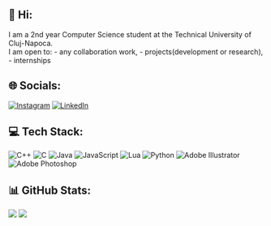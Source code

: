## 👋 Hi:
I am a 2nd year Computer Science student at the Technical University of Cluj-Napoca. </br>
I am open to:
    - any collaboration work,
    - projects(development or research),
    - internships

## 🌐 Socials:
[![Instagram](https://img.shields.io/badge/Instagram-%23E4405F.svg?logo=Instagram&logoColor=white)](https://instagram.com/sebiduica) [![LinkedIn](https://img.shields.io/badge/LinkedIn-%230077B5.svg?logo=linkedin&logoColor=white)](https://linkedin.com/in/duică-sebastian-096452261) 

## 💻 Tech Stack:
![C++](https://img.shields.io/badge/c++-%2300599C.svg?style=for-the-badge&logo=c%2B%2B&logoColor=white) ![C](https://img.shields.io/badge/c-%2300599C.svg?style=for-the-badge&logo=c&logoColor=white) ![Java](https://img.shields.io/badge/java-%23ED8B00.svg?style=for-the-badge&logo=openjdk&logoColor=white) ![JavaScript](https://img.shields.io/badge/javascript-%23323330.svg?style=for-the-badge&logo=javascript&logoColor=%23F7DF1E) ![Lua](https://img.shields.io/badge/lua-%232C2D72.svg?style=for-the-badge&logo=lua&logoColor=white) ![Python](https://img.shields.io/badge/python-3670A0?style=for-the-badge&logo=python&logoColor=ffdd54) ![Adobe Illustrator](https://img.shields.io/badge/adobe%20illustrator-%23FF9A00.svg?style=for-the-badge&logo=adobe%20illustrator&logoColor=white) ![Adobe Photoshop](https://img.shields.io/badge/adobe%20photoshop-%2331A8FF.svg?style=for-the-badge&logo=adobe%20photoshop&logoColor=white)
## 📊 GitHub Stats:
![](https://github-readme-stats.vercel.app/api?username=pireu2&theme=dark&hide_border=false&include_all_commits=false&count_private=false)
![](https://github-readme-stats.vercel.app/api/top-langs/?username=pireu2&theme=dark&hide_border=false&include_all_commits=false&count_private=false&layout=compact)


